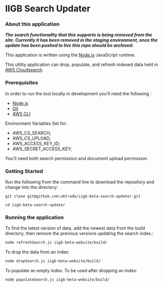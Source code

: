 
IIGB Search Updater
=====================

### About this application

**_The search functionality that this supports is being removed from the site. Currently it has been removed in the staging environment, once the update has been pushed to live this repo should be archived._**

This application is written using the [Node.js](https://nodejs.org/en/) JavaScript runtime. 

This utility application can drop, populate, and refresh indexed data held in [AWS Cloudsearch](https://aws.amazon.com/cloudsearch/).

### Prerequisites

In order to run the tool locally in development you'll need the following :

- [Node.js](https://nodejs.org/en/)
- [Git](https://git-scm.com/downloads) 
- [AWS CLI](http://docs.aws.amazon.com/cli/latest/userguide/installing.html#install-bundle-other-os)

Environment Variables Set for:

- AWS_CS_SEARCH;
- AWS_CS_UPLOAD;
- AWS_ACCESS_KEY_ID;
- AWS_SECRET_ACCESS_KEY;


You'll need both search permission and document upload permission.

### Getting Started

Run the following from the command line to download the repository and change into the directory:

```
git clone git@github.com:uktrade/iigb-beta-search-updater.git

cd iigb-beta-search-updater
```

### Running the application


To find the latest version of data, add the newest data from the build directory, then remove the previous versions updating the search index.:

```bash
node refreshSearch.js iigb-beta-website/build/
```

To drop the data from an index:

```bash
node dropSearch.js iigb-beta-website/build/ 
```

To populate an empty index. To be used after dropping an index:

```bash
node populateSearch.js iigb-beta-website/build/ 
```
